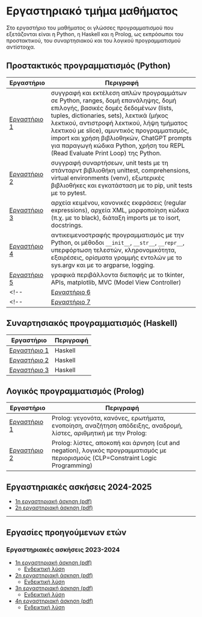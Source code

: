# Εργαστηριακό τμήμα μαθήματος

Στο εργαστήριο του μαθήματος οι γλώσσες προγραμματισμού που εξετάζονται είναι η Python, η Haskell και η Prolog, ως εκπρόσωποι του προστακτικού, του συναρτησιακού και του λογικού προγραμματισμού αντίστοιχα.

## Προστακτικός προγραμματισμός (Python)


| Εργαστήριο      | Περιγραφή                            |
| --------------- | ------------------------------------ |
| [Εργαστήριο 1](./lab1_python.md)    | συγγραφή και εκτέλεση απλών προγραμμάτων σε Python, ranges, δομή επανάληψης, δομή επιλογής, βασικές δομές δεδομένων (lists, tuples, dictionaries, sets), λεκτικά (μήκος λεκτικού, αντιστροφή λεκτικού, λήψη τμήματος λεκτικού με slice), αμυντικός προγραμματισμός, import και χρήση βιβλιοθηκών, ChatGPT prompts για παραγωγή κώδικα Python, χρήση του REPL (Read Evaluate Print Loop) της Python. |
| [Εργαστήριο 2](./lab2_python.md)    | συγγραφή συναρτήσεων, unit tests με τη στάνταρντ βιβλιοθήκη unittest, comprehensions, virtual environments (venv), εξωτερικές βιβλιοθήκες και εγκατάσταση με το pip, unit tests με το pytest.|
| [Εργαστήριο 3](./lab3_python.md)    | αρχεία κειμένου, κανονικές εκφράσεις (regular expressions), αρχεία XML, μορφοποίηση κώδικα (π.χ. με το black), διάταξη imports με το isort, docstrings.|
| [Εργαστήριο 4](./lab4_python.md)    | αντικειμενοστραφής προγραμματισμός με την Python, οι μέθοδοι `__init__`, `__str__`, `__repr__`, υπερφόρτωση τελεστών, κληρονομικότητα, εξαιρέσεις, ορίσματα γραμμής εντολών με το sys.argv και με το argparse, logging.|
| [Εργαστήριο 5](./lab5_python.md)    | γραφικά περιβάλλοντα διεπαφής με το tkinter, APIs, matplotlib, MVC (Model View Controller)|
<!-- | [Εργαστήριο 6](./lab6_python.md)    | γεννήτριες (generators), coroutines, `*args`, `**kwargs`, `__slots__`, lambdas, zip και unzip, caching, context mamagers | -->
<!-- | [Εργαστήριο 7](./lab7_python.md)    | επιτάχυνση υπολογισμών με τη numpy | -->


## Συναρτησιακός προγραμματισμός (Haskell)

| Εργαστήριο      | Περιγραφή                            |
| --------------- | ------------------------------------ |
| [Εργαστήριο 1](./lab1_haskell.md) | Haskell        |
| [Εργαστήριο 2](./lab2_haskell.md) | Haskell        |
| [Εργαστήριο 3](./lab3_haskell.md) | Haskell        |


## Λογικός προγραμματισμός (Prolog)

| Εργαστήριο      | Περιγραφή                            |
| --------------- | ------------------------------------ |
| [Εργαστήριο 1](./lab1_prolog.md) | Prolog: γεγονότα, κανόνες, ερωτήματα, ενοποίηση, αναζήτηση απόδειξης, αναδρομή, λίστες, αριθμητική με την Prolog:|
| [Εργαστήριο 2](./lab2_prolog.md) | Prolog: λίστες, αποκοπή και άρνηση (cut and negation), λογικός προγραμματισμός με περιορισμούς (CLP=Constraint Logic Programming)|



## Εργαστηριακές ασκήσεις 2024-2025

* [1η εργαστηριακή άσκηση (pdf)](./projects/2025_agp_assignment1.pdf)
* [2η εργαστηριακή άσκηση (pdf)](./projects/2025_agp_assignment2.pdf)
<!-- * [3η εργαστηριακή άσκηση (pdf)](./projects/2025_agp_assignment3.pdf)
* [4η εργαστηριακή άσκηση (pdf)](./projects/2025_agp_assignment4.pdf) -->

---

## Εργασίες προηγούμενων ετών

###  Εργαστηριακές ασκήσεις 2023-2024

* [1η εργαστηριακή άσκηση (pdf)](./projects/2024_agp_assignment1.pdf)
    * [Ενδεικτική λύση](./assignment2024_1_sol.md)
* [2η εργαστηριακή άσκηση (pdf)](./projects/2024_agp_assignment2.pdf)
    * [Ενδεικτική λύση](./assignment2024_2_sol.md)
* [3η εργαστηριακή άσκηση (pdf)](./projects/2024_agp_assignment3.pdf)
    * [Ενδεικτική λύση](./assignment2024_3_sol.md)
* [4η εργαστηριακή άσκηση (pdf)](./projects/2024_agp_assignment4.pdf)
    * [Ενδεικτική λύση](./assignment2024_4_sol.md)


<!-- ??? note "template για το my_re_functions.py"
    ```{.py title="my_re_functions_template.py" linenums="1"}
    --8<-- "projects/my_re_functions_template.py"
    ```
    Θα πρέπει να εμφανίζει:
    ```
    ΔΙΑΦΟΡΑ ΔΥΝΑΜΙΚΟΤΗΤΑΣ: 7
    ΝΙΚΗΤΗΣ: ΙΣΟΠΑΛΙΑ
    ΗΜΕΡΟΜΗΝΙΑ ΑΓΩΝΑ: 09-04-2023
    ΠΛΗΘΟΣ ΚΙΝΗΣΕΩΝ: 49
    ``` -->